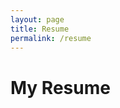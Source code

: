 ```yaml
---
layout: page
title: Resume
permalink: /resume
---
```


# My Resume


[github]: https://www.github.com/bmccraw86
[mccrw]: https://www.mccrw.com/
